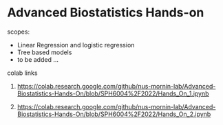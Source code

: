 # Advanced Biostatistics Hands-on

scopes:
  * Linear Regression and logistic regression
  * Tree based models
  * to be added ... 
  
colab links
1.  https://colab.research.google.com/github/nus-mornin-lab/Advanced-Biostatistics-Hands-On/blob/SPH6004%2F2022/Hands_On_1.ipynb

2.  https://colab.research.google.com/github/nus-mornin-lab/Advanced-Biostatistics-Hands-On/blob/SPH6004%2F2022/Hands_On_2.ipynb